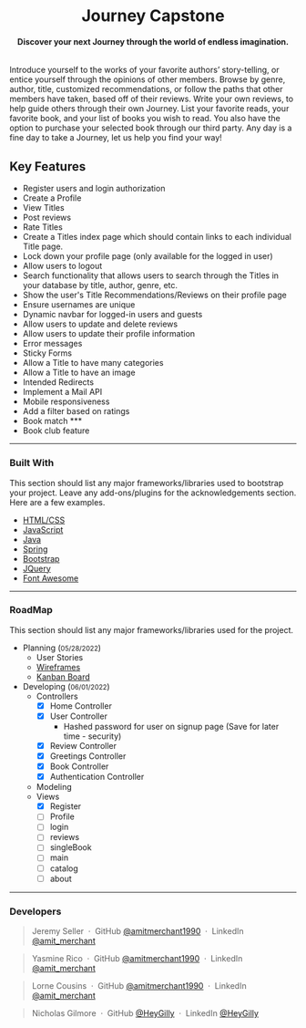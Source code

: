 
<h1 align="center"> Journey Capstone </h1>

<h4 align="center">Discover your next Journey through the world of endless imagination.</h4>


<img src="../Journey-Capstone/src/main/resources/static/images/templateHeader.png" alt="">


Introduce yourself to the works of your favorite authors’ story-telling, or entice yourself through the opinions of other members.  Browse by genre, author, title, customized recommendations, or follow the paths that other members have taken, based off of their reviews.  Write your own reviews, to help guide others through their own Journey.  List your favorite reads, your favorite book, and your list of books you wish to read.  You also have the option to purchase your selected book through our third party.  Any day is a fine day to take a Journey, let us help you find your way!



## Key Features
* Register users and login authorization 
* Create a Profile 
* View Titles 
* Post reviews 
* Rate Titles 
* Create a Titles index page which should contain links to each individual Title page. 
* Lock down your profile page (only available for the logged in user)
* Allow users to logout 
* Search functionality that allows users to search through the Titles in your database by title, author, genre, etc. 
* Show the user's Title Recommendations/Reviews on their profile page 
* Ensure usernames are unique
* Dynamic navbar for logged-in users and guests 
* Allow users to update and delete reviews 
* Allow users to update their profile information 
* Error messages 
* Sticky Forms 
* Allow a Title to have many categories 
* Allow a Title to have an image 
* Intended Redirects 
* Implement a Mail API 
* Mobile responsiveness 
* Add a filter based on ratings 
* Book match ***
* Book club feature


<hr>

### Built With

This section should list any major frameworks/libraries used to bootstrap your project. Leave any add-ons/plugins for the acknowledgements section. Here are a few examples.

* [HTML/CSS](https://www.w3schools.com/)
* [JavaScript](https://developer.mozilla.org/en-US/docs/Web/javascript)
* [Java](https://docs.oracle.com/en/java/)
* [Spring](https://spring.io/projects)
* [Bootstrap](https://bootstrap.com)
* [JQuery](https://jquery.com)
* [Font Awesome](https://fontawesome.com)


<hr>

### RoadMap

This section should list any major frameworks/libraries used for the project. 

  * Planning    (<small>05/28/2022</small>)
    * User Stories
    * [Wireframes](https://www.figma.com/file/EzRz2EiegdIdhm0vXvulVZ/Capstone?node-id=23%3A2160)
    * [Kanban Board](https://github.com/orgs/Journey-Capstone/projects/1)
  * Developing   (<small>06/01/2022</small>)
    * Controllers
      * [X] Home Controller
      * [X] User Controller
        * Hashed password for user on signup page (Save for later time - security)
      * [X] Review Controller
      * [X] Greetings Controller
      * [X] Book Controller
      * [X] Authentication Controller
    * Modeling
    * Views
      * [X] Register
      * [ ] Profile
      * [ ] login
      * [ ] reviews
      * [ ] singleBook
      * [ ] main
      * [ ] catalog
      * [ ] about

<hr>




### Developers
> Jeremy Seller &nbsp;&middot;&nbsp;
> GitHub [@amitmerchant1990](https://linkedin.com) &nbsp;&middot;&nbsp;
> LinkedIn [@amit_merchant](https://linkedin.com)

> Yasmine Rico &nbsp;&middot;&nbsp;
> GitHub [@amitmerchant1990](https://linkedin.com) &nbsp;&middot;&nbsp;
> LinkedIn [@amit_merchant](https://linkedin.com)


> Lorne Cousins &nbsp;&middot;&nbsp;
> GitHub [@amitmerchant1990](https://linkedin.com) &nbsp;&middot;&nbsp;
> LinkedIn [@amit_merchant](https://linkedin.com)

> Nicholas Gilmore &nbsp;&middot;&nbsp;
> GitHub [@HeyGilly](https://github.com/HeyGilly) &nbsp;&middot;&nbsp;
> LinkedIn [@HeyGilly](https://linkedin.com/heygilly)



